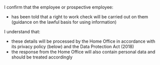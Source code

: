 I confirm that the employee or prospective employee:

- has been told that a right to work check will be carried out on them (guidance on the lawful basis for using information)

I understand that:

- these details will be processed by the Home Office in accordance with its privacy policy (below) and the Data Protection Act (2018)
- the response from the Home Office will also contain personal data and should be treated accordingly